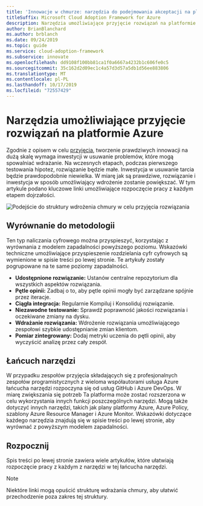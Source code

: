 ```yaml
---
title: 'Innowacje w chmurze: narzędzia do podejmowania akceptacji na platformie Azure'
titleSuffix: Microsoft Cloud Adoption Framework for Azure
description: Narzędzia umożliwiające przyjęcie rozwiązań na platformie Azure
author: BrianBlanchard
ms.author: brblanch
ms.date: 09/24/2019
ms.topic: guide
ms.service: cloud-adoption-framework
ms.subservice: innovate
ms.openlocfilehash: dd9108f100bb81ca1f0a6667a4232b1c606fe0c5
ms.sourcegitcommit: 35c162d2d09ec1c4a57d3d57a5db1d56ee883806
ms.translationtype: MT
ms.contentlocale: pl-PL
ms.lasthandoff: 10/17/2019
ms.locfileid: "72557429"
---
```

# <a name="tools-to-empower-adoption-in-azure"></a>Narzędzia umożliwiające przyjęcie rozwiązań na platformie Azure

Zgodnie z opisem w celu [przyjęcia](../considerations/ci-cd.md), tworzenie prawdziwych innowacji na dużą skalę wymaga inwestycji w usuwanie problemów, które mogą spowalniać wdrażanie. Na wczesnych etapach, podczas pierwszego testowania hipotez, rozwiązanie będzie małe. Inwestycja w usuwanie tarcia będzie prawdopodobnie niewielka. W miarę jak są prawdziwe, rozwiązanie i inwestycja w sposób umożliwiający wdrożenie zostanie powiększać. W tym artykule podano kluczowe linki umożliwiające rozpoczęcie pracy z każdym etapem dojrzałości.

![Podejście do struktury wdrożenia chmury w celu przyjęcia rozwiązania](../../_images/innovate/empower-adoption-maturity.png)

## <a name="alignment-to-the-methodology"></a>Wyrównanie do metodologii

Ten typ naliczania cyfrowego można przyspieszyć, korzystając z wyrównania z modelem zapadalności powyższego poziomu. Wskazówki techniczne umożliwiające przyspieszenie rozdzielania cyfr cyfrowych są wymienione w spisie treści po lewej stronie. Te artykuły zostały pogrupowane na te same poziomy zapadalności.

- **Udostępnione rozwiązanie:** Ustanów centralne repozytorium dla wszystkich aspektów rozwiązania.
- **Pętle opinii:** Zadbaj o to, aby pętle opinii mogły być zarządzane spójnie przez iteracje.
- **Ciągła integracja:** Regularnie Kompiluj i Konsoliduj rozwiązanie.
- **Niezawodne testowanie:** Sprawdź poprawność jakości rozwiązania i oczekiwane zmiany na dysku.
- **Wdrażanie rozwiązania:** Wdrożenie rozwiązania umożliwiającego zespołowi szybkie udostępnianie zmian klientom.
- **Pomiar zintegrowany:** Dodaj metryki uczenia do pętli opinii, aby wyczyścić analizę przez cały zespół.

## <a name="toolchain"></a>Łańcuch narzędzi

W przypadku zespołów przyjęcia składających się z profesjonalnych zespołów programistycznych z wieloma współautorami usługa Azure łańcucha narzędzi rozpoczyna się od usług GitHub i Azure DevOps. W miarę zwiększania się potrzeb Ta platforma może zostać rozszerzona w celu wykorzystania innych funkcji poszczególnych narzędzi. Mogą także dotyczyć innych narzędzi, takich jak plany platformy Azure, Azure Policy, szablony Azure Resource Manager i Azure Monitor. Wskazówki dotyczące każdego narzędzia znajdują się w spisie treści po lewej stronie, aby wyrównać z powyższym modelem zapadalności.

## <a name="get-started"></a>Rozpocznij

Spis treści po lewej stronie zawiera wiele artykułów, które ułatwiają rozpoczęcie pracy z każdym z narzędzi w tej łańcucha narzędzi.

> [!NOTE]
> Niektóre linki mogą opuścić strukturę wdrażania chmury, aby ułatwić przechodzenie poza zakres tej struktury.

